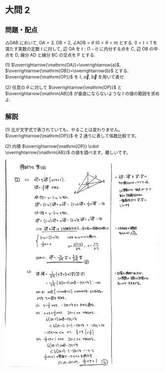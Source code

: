 ﻿---
layout: default
parent: 第 3 回
grand_parent: 模試テロ
summary: 
published: false
---

# 大問 2

## 問題・配点

$\triangle \mathrm{OAB}$ において, $\mathrm{OA}=3$, $\mathrm{OB}=2$, $\angle \mathrm{AOB} = \theta \ (0 < \theta < \pi)$ とする. $0<t<1$ を満たす実数の定数 $t$ に対して, 辺 $\mathrm{OA}$ を $t:(1-t)$ に内分する点を $\mathrm{C}$, 辺 $\mathrm{OB}$ の中点を $\mathrm{D}$, 線分 $\mathrm{AD}$ と線分 $\mathrm{BC}$ の交点を $\mathrm{P}$ とする.

(1) $\overrightarrow{\mathrm{OA}}=\overrightarrow{a}$, $\overrightarrow{\mathrm{OB}}=\overrightarrow{b}$ とする. $\overrightarrow{\mathrm{OP}}$ を $t$, $\overrightarrow{a}$, $\overrightarrow{b}$ を用いて表せ.

(2) 任意の $\theta$ に対して $\overrightarrow{\mathrm{OP}}$ と $\overrightarrow{\mathrm{AB}}$ が垂直にならないような $t$ の値の範囲を求めよ.

## 解説

(1) 比が文字式で表されていても、やることは変わりません。$\overrightarrow{\mathrm{OP}}$ を $2$ 通りに表して係数比較です。

(2) 内積 $\overrightarrow{\mathrm{OP}} \cdot \overrightarrow{\mathrm{AB}}$ の値を調べます。難しいです。

![](img/examterro_03-2.jpg)
